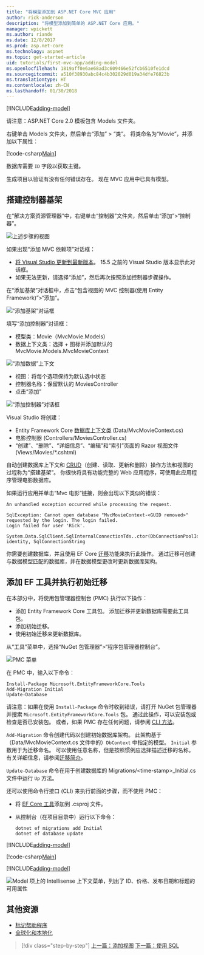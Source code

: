 ```yaml
---
title: "将模型添加到 ASP.NET Core MVC 应用"
author: rick-anderson
description: "将模型添加到简单的 ASP.NET Core 应用。"
manager: wpickett
ms.author: riande
ms.date: 12/8/2017
ms.prod: asp.net-core
ms.technology: aspnet
ms.topic: get-started-article
uid: tutorials/first-mvc-app/adding-model
ms.openlocfilehash: 1819aff0e6ae68ad3c609466e52fcb6510fe1dcd
ms.sourcegitcommit: a510f38930abc84c4b302029d019a34dfe76823b
ms.translationtype: HT
ms.contentlocale: zh-CN
ms.lasthandoff: 01/30/2018
---
```

[!INCLUDE[adding-model](../../includes/mvc-intro/adding-model1.md)]

请注意：ASP.NET Core 2.0 模板包含 Models 文件夹。

右键单击 Models 文件夹，然后单击“添加” > “类”。 将类命名为“Movie”，并添加以下属性：

[!code-csharp[Main](../../tutorials/first-mvc-app/start-mvc/sample/MvcMovie/Models/MovieNoEF.cs?name=snippet_1)]

数据库需要 `ID` 字段以获取主键。 

生成项目以验证有没有任何错误存在。 现在 MVC 应用中已具有模型。

## <a name="scaffolding-a-controller"></a>搭建控制器基架

在“解决方案资源管理器”中，右键单击“控制器”文件夹，然后单击“添加”>“控制器”。

![上述步骤的视图](adding-model/_static/add_controller.png)

如果出现“添加 MVC 依赖项”对话框：

* [将 Visual Studio 更新到最新版本](https://www.visualstudio.com/downloads/)。 15.5 之前的 Visual Studio 版本显示此对话框。
* 如果无法更新，请选择“添加”，然后再次按照添加控制器步骤操作。

在“添加基架”对话框中，点击“包含视图的 MVC 控制器(使用 Entity Framework)”>“添加”。

![“添加基架”对话框](adding-model/_static/add_scaffold2.png)

填写“添加控制器”对话框：

* 模型类：Movie（MvcMovie.Models）
* 数据上下文类：选择 + 图标并添加默认的 MvcMovie.Models.MvcMovieContext 

![“添加数据”上下文](adding-model/_static/dc.png)

* 视图：将每个选项保持为默认选中状态
* 控制器名称：保留默认的 MoviesController
* 点击“添加”

![“添加控制器”对话框](adding-model/_static/add_controller2.png)

Visual Studio 将创建：

* Entity Framework Core [数据库上下文类](xref:data/ef-mvc/intro#create-the-database-context) (Data/MvcMovieContext.cs)
* 电影控制器 (Controllers/MoviesController.cs)
* “创建”、“删除”、“详细信息”、“编辑”和“索引”页面的 Razor 视图文件 (Views/Movies/&ast;.cshtml)

自动创建数据库上下文和 [CRUD](https://wikipedia.org/wiki/Create,_read,_update_and_delete)（创建、读取、更新和删除）操作方法和视图的过程称为“搭建基架”。 你很快将具有功能完整的 Web 应用程序，可使用此应用程序管理电影数据库。

如果运行应用并单击“Mvc 电影”链接，则会出现以下类似的错误：

```
An unhandled exception occurred while processing the request.

SqlException: Cannot open database "MvcMovieContext-<GUID removed>" requested by the login. The login failed.
Login failed for user 'Rick'.

System.Data.SqlClient.SqlInternalConnectionTds..ctor(DbConnectionPoolIdentity identity, SqlConnectionString 
```

你需要创建数据库，并且使用 EF Core [迁移](xref:data/ef-mvc/migrations)功能来执行此操作。 通过迁移可创建与数据模型匹配的数据库，并在数据模型更改时更新数据库架构。

## <a name="add-ef-tooling-and-perform-initial-migration"></a>添加 EF 工具并执行初始迁移

在本部分中，将使用包管理器控制台 (PMC) 执行以下操作：

* 添加 Entity Framework Core 工具包。 添加迁移并更新数据库需要此工具包。
* 添加初始迁移。
* 使用初始迁移来更新数据库。

从“工具”菜单中，选择“NuGet 包管理器”>“程序包管理器控制台”。

<!-- following image shared with uid: tutorials/razor-pages/model -->
  ![PMC 菜单](adding-model/_static/pmc.png)

在 PMC 中，输入以下命令：

``` PMC
Install-Package Microsoft.EntityFrameworkCore.Tools
Add-Migration Initial
Update-Database
```

请注意：如果在使用 `Install-Package` 命令时收到错误，请打开 NuGet 包管理器并搜索 `Microsoft.EntityFrameworkCore.Tools` 包。 通过此操作，可以安装包或检查是否已安装包。 或者，如果 PMC 存在任何问题，请参阅 [CLI 方法](#cli)。

`Add-Migration` 命令创建代码以创建初始数据库架构。 此架构基于（Data/MvcMovieContext.cs 文件中的）`DbContext` 中指定的模型。 `Initial` 参数用于为迁移命名。 可以使用任意名称，但是按照惯例应选择描述迁移的名称。 有关详细信息，请参阅[迁移简介](xref:data/ef-mvc/migrations#introduction-to-migrations)。

`Update-Database` 命令在用于创建数据库的 Migrations/\<time-stamp>_Initial.cs 文件中运行 `Up` 方法。

<a name="cli"></a> 还可以使用命令行接口 (CLI) 来执行前面的步骤，而不使用 PMC：

* 将 [EF Core 工具](xref:data/ef-mvc/migrations#entity-framework-core-nuget-packages-for-migrations)添加到 .csproj 文件。
* 从控制台（在项目目录中）运行以下命令：

  ```console
  dotnet ef migrations add Initial
  dotnet ef database update
  ```     
  

[!INCLUDE[adding-model](../../includes/mvc-intro/adding-model3.md)]

[!code-csharp[Main](../../tutorials/first-mvc-app/start-mvc/sample/MvcMovie/Startup.cs?name=ConfigureServices&highlight=6-7)]

[!INCLUDE[adding-model](../../includes/mvc-intro/adding-model4.md)]

![Model 项上的 Intellisense 上下文菜单，列出了 ID、价格、发布日期和标题的可用属性](adding-model/_static/ints.png)

## <a name="additional-resources"></a>其他资源

* [标记帮助程序](xref:mvc/views/tag-helpers/intro)
* [全球化和本地化](xref:fundamentals/localization)

>[!div class="step-by-step"]
[上一篇：添加视图](adding-view.md)
[下一篇：使用 SQL](working-with-sql.md)  
